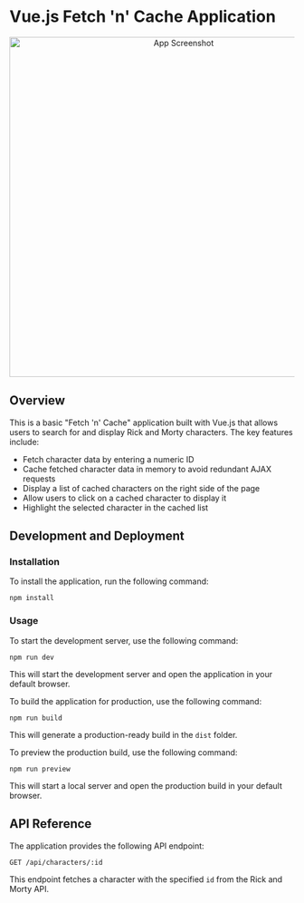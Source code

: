 
# Vue.js Fetch 'n' Cache Application

<p align="center">
  <img alt="App Screenshot" src="https://github.com/user-attachments/assets/eb3221f7-63e8-431e-b31a-41aa0419b5c9" width="600">
</p>


## Overview

This is a basic "Fetch 'n' Cache" application built with Vue.js that allows users to search for and display Rick and Morty characters. The key features include:

- Fetch character data by entering a numeric ID
- Cache fetched character data in memory to avoid redundant AJAX requests
- Display a list of cached characters on the right side of the page
- Allow users to click on a cached character to display it
- Highlight the selected character in the cached list

## Development and Deployment

### Installation

To install the application, run the following command:

```
npm install
```

### Usage

To start the development server, use the following command:

```
npm run dev
```

This will start the development server and open the application in your default browser.

To build the application for production, use the following command:

```
npm run build
```

This will generate a production-ready build in the `dist` folder.

To preview the production build, use the following command:

```
npm run preview
```

This will start a local server and open the production build in your default browser.

## API Reference

The application provides the following API endpoint:

```
GET /api/characters/:id
```

This endpoint fetches a character with the specified `id` from the Rick and Morty API.
